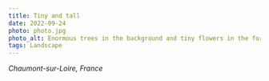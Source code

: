 ```yaml
---
title: Tiny and tall
date: 2022-09-24
photo: photo.jpg
photo_alt: Enormous trees in the background and tiny flowers in the foreground
tags: Landscape
---
```


_Chaumont-sur-Loire, France_
